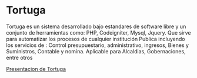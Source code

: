 # Tortuga
Tortuga es un sistema desarrollado bajo estandares de software libre y un conjunto de herramientas como: PHP, Codeigniter, Mysql, Jquery. Que sirve para automatizar los procesos de cualquier institución Publica incluyendo los servicios de :  Control presupuestario, administrativo, ingresos, Bienes y Suministros, Contable y nomina. Aplicable para Alcaldias, Gobernaciones, entre otros

<a href="https://www.dropbox.com/s/tfa00jmvgbcyu3k/presentacion.pdf?dl=0" taget="_blank">Presentacion de Tortuga</a>
